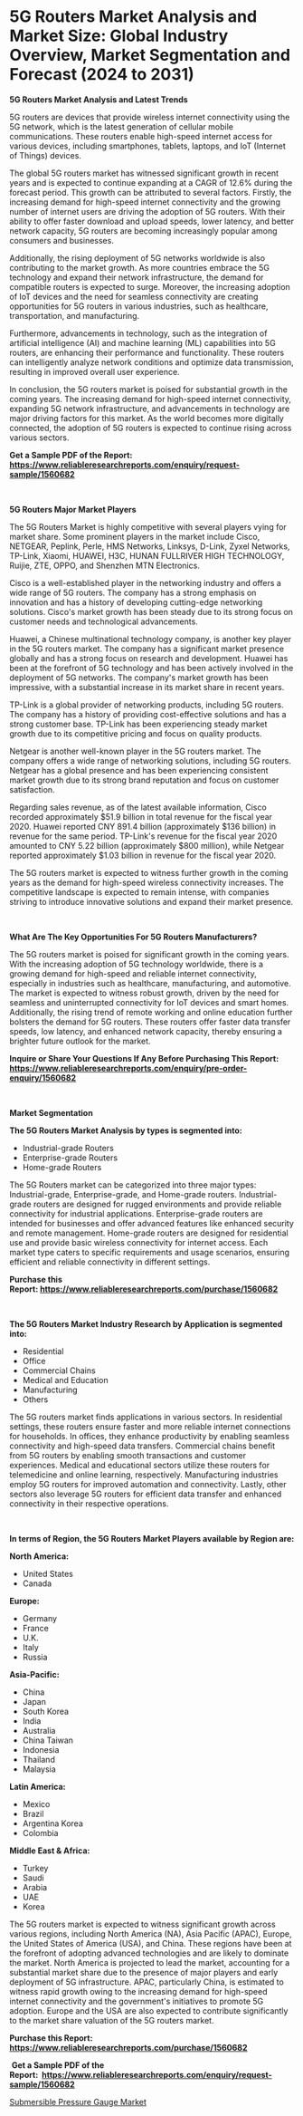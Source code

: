 <p><h1>5G Routers Market Analysis and Market Size: Global Industry Overview, Market Segmentation and Forecast (2024 to 2031)</h1></p><p><strong>5G Routers Market Analysis and Latest Trends</strong></p>
<p><p>5G routers are devices that provide wireless internet connectivity using the 5G network, which is the latest generation of cellular mobile communications. These routers enable high-speed internet access for various devices, including smartphones, tablets, laptops, and IoT (Internet of Things) devices.</p><p>The global 5G routers market has witnessed significant growth in recent years and is expected to continue expanding at a CAGR of 12.6% during the forecast period. This growth can be attributed to several factors. Firstly, the increasing demand for high-speed internet connectivity and the growing number of internet users are driving the adoption of 5G routers. With their ability to offer faster download and upload speeds, lower latency, and better network capacity, 5G routers are becoming increasingly popular among consumers and businesses.</p><p>Additionally, the rising deployment of 5G networks worldwide is also contributing to the market growth. As more countries embrace the 5G technology and expand their network infrastructure, the demand for compatible routers is expected to surge. Moreover, the increasing adoption of IoT devices and the need for seamless connectivity are creating opportunities for 5G routers in various industries, such as healthcare, transportation, and manufacturing.</p><p>Furthermore, advancements in technology, such as the integration of artificial intelligence (AI) and machine learning (ML) capabilities into 5G routers, are enhancing their performance and functionality. These routers can intelligently analyze network conditions and optimize data transmission, resulting in improved overall user experience.</p><p>In conclusion, the 5G routers market is poised for substantial growth in the coming years. The increasing demand for high-speed internet connectivity, expanding 5G network infrastructure, and advancements in technology are major driving factors for this market. As the world becomes more digitally connected, the adoption of 5G routers is expected to continue rising across various sectors.</p></p>
<p><strong>Get a Sample PDF of the Report:&nbsp; <a href="https://www.reliableresearchreports.com/enquiry/request-sample/1560682">https://www.reliableresearchreports.com/enquiry/request-sample/1560682</a></strong></p>
<p>&nbsp;</p>
<p><strong>5G Routers Major Market Players</strong></p>
<p><p>The 5G Routers Market is highly competitive with several players vying for market share. Some prominent players in the market include Cisco, NETGEAR, Peplink, Perle, HMS Networks, Linksys, D-Link, Zyxel Networks, TP-Link, Xiaomi, HUAWEI, H3C, HUNAN FULLRIVER HIGH TECHNOLOGY, Ruijie, ZTE, OPPO, and Shenzhen MTN Electronics.</p><p>Cisco is a well-established player in the networking industry and offers a wide range of 5G routers. The company has a strong emphasis on innovation and has a history of developing cutting-edge networking solutions. Cisco's market growth has been steady due to its strong focus on customer needs and technological advancements.</p><p>Huawei, a Chinese multinational technology company, is another key player in the 5G routers market. The company has a significant market presence globally and has a strong focus on research and development. Huawei has been at the forefront of 5G technology and has been actively involved in the deployment of 5G networks. The company's market growth has been impressive, with a substantial increase in its market share in recent years.</p><p>TP-Link is a global provider of networking products, including 5G routers. The company has a history of providing cost-effective solutions and has a strong customer base. TP-Link has been experiencing steady market growth due to its competitive pricing and focus on quality products.</p><p>Netgear is another well-known player in the 5G routers market. The company offers a wide range of networking solutions, including 5G routers. Netgear has a global presence and has been experiencing consistent market growth due to its strong brand reputation and focus on customer satisfaction.</p><p>Regarding sales revenue, as of the latest available information, Cisco recorded approximately $51.9 billion in total revenue for the fiscal year 2020. Huawei reported CNY 891.4 billion (approximately $136 billion) in revenue for the same period. TP-Link's revenue for the fiscal year 2020 amounted to CNY 5.22 billion (approximately $800 million), while Netgear reported approximately $1.03 billion in revenue for the fiscal year 2020.</p><p>The 5G routers market is expected to witness further growth in the coming years as the demand for high-speed wireless connectivity increases. The competitive landscape is expected to remain intense, with companies striving to introduce innovative solutions and expand their market presence.</p></p>
<p>&nbsp;</p>
<p><strong>What Are The Key Opportunities For 5G Routers Manufacturers?</strong></p>
<p><p>The 5G routers market is poised for significant growth in the coming years. With the increasing adoption of 5G technology worldwide, there is a growing demand for high-speed and reliable internet connectivity, especially in industries such as healthcare, manufacturing, and automotive. The market is expected to witness robust growth, driven by the need for seamless and uninterrupted connectivity for IoT devices and smart homes. Additionally, the rising trend of remote working and online education further bolsters the demand for 5G routers. These routers offer faster data transfer speeds, low latency, and enhanced network capacity, thereby ensuring a brighter future outlook for the market.</p></p>
<p><strong>Inquire or Share Your Questions If Any Before Purchasing This Report: <a href="https://www.reliableresearchreports.com/enquiry/pre-order-enquiry/1560682">https://www.reliableresearchreports.com/enquiry/pre-order-enquiry/1560682</a></strong></p>
<p>&nbsp;</p>
<p><strong>Market Segmentation</strong></p>
<p><strong>The 5G Routers Market Analysis by types is segmented into:</strong></p>
<p><ul><li>Industrial-grade Routers</li><li>Enterprise-grade Routers</li><li>Home-grade Routers</li></ul></p>
<p><p>The 5G Routers market can be categorized into three major types: Industrial-grade, Enterprise-grade, and Home-grade routers. Industrial-grade routers are designed for rugged environments and provide reliable connectivity for industrial applications. Enterprise-grade routers are intended for businesses and offer advanced features like enhanced security and remote management. Home-grade routers are designed for residential use and provide basic wireless connectivity for internet access. Each market type caters to specific requirements and usage scenarios, ensuring efficient and reliable connectivity in different settings.</p></p>
<p><strong>Purchase this Report:&nbsp;<a href="https://www.reliableresearchreports.com/purchase/1560682">https://www.reliableresearchreports.com/purchase/1560682</a></strong></p>
<p>&nbsp;</p>
<p><strong>The 5G Routers Market Industry Research by Application is segmented into:</strong></p>
<p><ul><li>Residential</li><li>Office</li><li>Commercial Chains</li><li>Medical and Education</li><li>Manufacturing</li><li>Others</li></ul></p>
<p><p>The 5G routers market finds applications in various sectors. In residential settings, these routers ensure faster and more reliable internet connections for households. In offices, they enhance productivity by enabling seamless connectivity and high-speed data transfers. Commercial chains benefit from 5G routers by enabling smooth transactions and customer experiences. Medical and educational sectors utilize these routers for telemedicine and online learning, respectively. Manufacturing industries employ 5G routers for improved automation and connectivity. Lastly, other sectors also leverage 5G routers for efficient data transfer and enhanced connectivity in their respective operations.</p></p>
<p>&nbsp;</p>
<p><strong>In terms of Region, the 5G Routers Market Players available by Region are:</strong></p>
<p>
    <p> <strong> North America: </strong>
        <ul>
            <li>United States</li>
            <li>Canada</li>
        </ul>
        </p> 
    <p> <strong> Europe: </strong>
        <ul>
            <li>Germany</li>
            <li>France</li>
            <li>U.K.</li>
            <li>Italy</li>
            <li>Russia</li>
        </ul>
        </p> 
    <p> <strong> Asia-Pacific: </strong>
        <ul>
            <li>China</li>
            <li>Japan</li>
            <li>South Korea</li>
            <li>India</li>
            <li>Australia</li>
            <li>China Taiwan</li>
            <li>Indonesia</li>
            <li>Thailand</li>
            <li>Malaysia</li>
        </ul>
        </p> 
    <p> <strong> Latin America: </strong>
        <ul>
            <li>Mexico</li>
            <li>Brazil</li>
            <li>Argentina Korea</li>
            <li>Colombia</li>
        </ul>
        </p> 
    <p> <strong> Middle East & Africa: </strong>
        <ul>
            <li>Turkey</li>
            <li>Saudi</li>
            <li>Arabia</li>
            <li>UAE</li>
            <li>Korea</li>
        </ul>
    </p>
    </p>
<p><p>The 5G routers market is expected to witness significant growth across various regions, including North America (NA), Asia Pacific (APAC), Europe, the United States of America (USA), and China. These regions have been at the forefront of adopting advanced technologies and are likely to dominate the market. North America is projected to lead the market, accounting for a substantial market share due to the presence of major players and early deployment of 5G infrastructure. APAC, particularly China, is estimated to witness rapid growth owing to the increasing demand for high-speed internet connectivity and the government's initiatives to promote 5G adoption. Europe and the USA are also expected to contribute significantly to the market share valuation of the 5G routers market.</p></p>
<p><strong>Purchase this Report: <a href="https://www.reliableresearchreports.com/purchase/1560682">https://www.reliableresearchreports.com/purchase/1560682</a></strong></p>
<p>&nbsp;<strong>Get a Sample PDF of the Report:&nbsp;&nbsp;<a href="https://www.reliableresearchreports.com/enquiry/request-sample/1560682">https://www.reliableresearchreports.com/enquiry/request-sample/1560682</a></strong></p>
<p><strong></strong></p>
<p><p><a href="https://github.com/JameTravis/Market-Research-Report-List-2/blob/main/submersible-pressure-gauge-market.md">Submersible Pressure Gauge Market</a></p></p>